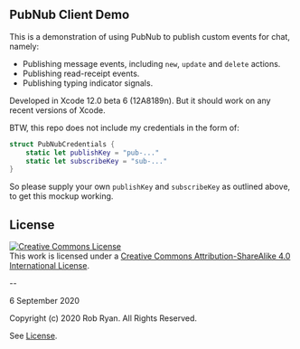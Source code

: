 ## PubNub Client Demo

This is a demonstration of using PubNub to publish custom events for chat, namely:

* Publishing message events, including `new`, `update` and `delete` actions.
* Publishing read-receipt events.
* Publishing typing indicator signals.

Developed in Xcode 12.0 beta 6 (12A8189n). But it should work on any recent versions of Xcode.

BTW, this repo does not include my credentials in the form of:

```swift
struct PubNubCredentials {
    static let publishKey = "pub-..."
    static let subscribeKey = "sub-..."
}
```

So please supply your own `publishKey` and `subscribeKey` as outlined above, to get this mockup working. 

## License

<a rel="license" href="http://creativecommons.org/licenses/by-sa/4.0/"><img alt="Creative Commons License" style="border-width:0" src="http://i.creativecommons.org/l/by-sa/4.0/88x31.png" /></a><br />This work is licensed under a <a rel="license" href="http://creativecommons.org/licenses/by-sa/4.0/">Creative Commons Attribution-ShareAlike 4.0 International License</a>.

--

6 September 2020

Copyright (c) 2020 Rob Ryan. All Rights Reserved.

See [License](LICENSE.md).
